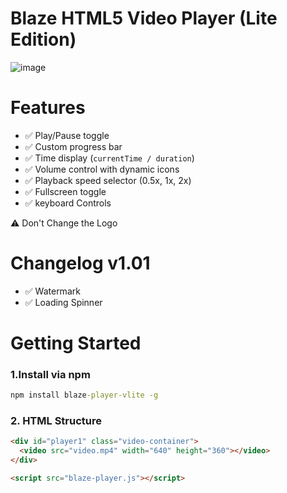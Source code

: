# Blaze HTML5 Video Player (Lite Edition)
![image](https://github.com/user-attachments/assets/f4fd0f88-d1ae-41e3-8732-ea0c2720f3a7)

# Features

- ✅ Play/Pause toggle
- ✅ Custom progress bar
- ✅ Time display (`currentTime / duration`)
- ✅ Volume control with dynamic icons
- ✅ Playback speed selector (0.5x, 1x, 2x)
- ✅ Fullscreen toggle
- ✅ keyboard Controls

⚠️ Don't Change the Logo

# Changelog v1.01

- ✅ Watermark
- ✅ Loading Spinner

# Getting Started

### 1.Install via npm

```cmd
npm install blaze-player-vlite -g
```

### 2. HTML Structure

```html
<div id="player1" class="video-container">
  <video src="video.mp4" width="640" height="360"></video>
</div>

<script src="blaze-player.js"></script>
```

